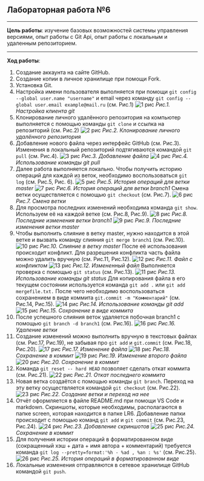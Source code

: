 ## Лабораторная работа №6

___
**Цель работы**: изучение базовых возможностей системы управления версиями, опыт работы с Git Api, опыт работы с локальным и удаленным репозиторием.
___
**Ход работы**:
1) Создание аккаунта на сайте GitHub.
2) Создание копии в личное хранилище при помощи Fork.
3) Установка Git.
4) Настройка имени пользователя выполняется при помощи `git config --global user.name "username"` и email через команду `git config --global user.email example@mail.ru` (см. Рис.1)
![1 рис](screen/1.jpg)
*Рис.1. Настройка клиента git*
5) Клонирование личного удалённого репозитория на компьютер выполняется с помощью команды `git clone` и ссылка на репозиторий (см. Рис.2)
![2 рис](screen/2.jpg)
*Рис.2. Клонирование личного удалённого репозитория*
6) Добавление нового файла через интерфейс GitHub (см. Рис.3). 
Изменения в локальный репозиторий подтягиваются командой `git pull` (см. Рис.4).
![3 рис](screen/3.jpg)
*Рис.3. Добавление файла*
![4 рис](screen/4.jpg)
*Рис.4. Использование команды git pull*
7) Далее работа выполняется локально. Чтобы получить историю операций для каждой из веток, необходимо воспользоваться `git log` (см. Рис.5, Рис. 6).
![5 рис](screen/5.jpg)
*Рис.5. История операций для ветки master*
![7 рис](screen/7.jpg)
*Рис.6. История операций для ветки branch1*
Смена ветки осуществляется с помощью `git checkout` (см. Рис.7).
![6 рис](screen/6.jpg)
*Рис.7. Смена ветки*
8) Для просмотра последних изменений необходима команда `git show`. Используем её на каждой ветке (см. Рис.8, Рис.9). 
![8 рис](screen/8.jpg)
*Рис.8. Последние изменения ветки branch1*
![9 рис](screen/9.jpg)
*Рис.9. Последние изменения ветки master*
9) Чтобы выполнить слияние в ветку master, нужно находится в этой ветке и вызвать команду слияния `git merge branch1` (см. Рис.10).
![10 рис](screen/10.jpg)
*Рис.10. Слияние в ветку master*
После её использования происходит конфликт.
Для разрешения конфликта часть файла можно удалить вручную (см. Рис.11, Рис.12). 
![12 рис](screen/12.jpg)
*Рис.11. Файл с конфликтом*
![13 рис](screen/13.jpg)
*Рис.12. Измененный файл*
Выполняется проверка с помощью `git status` (см. Рис.13).
![11 рис](screen/11.jpg)
*Рис.13. Использование команды git status*
Для копирования файла в его текущем состоянии используется команда `git add .` или `git add mergefile.txt.` 
После чего необходимо воспользоваться сохранением в виде коммита `git.commit -m "Комментарий"` (см. Рис.14, Рис.15).
![14 рис](screen/14.jpg)
*Рис.14. Использование команды git add*
![15 рис](screen/15.jpg)
*Рис.15. Сохранение в виде коммита*
10) После успешного слияния веток удаляется побочная branch1 с помощью `git branch -d branch1` (см. Рис.16).
![16 рис](screen/16.jpg)
*Рис.16. Удаление ветки*
11) Создание изменений можно выполнить вручную в текстовых файлах (см. Рис.17, Рис.19), не забывая про `git add` и `git.commit` (см. Рис.18, Рис.20).
![17 рис](screen/17.jpg)
*Рис.17. Изменение файла*
![18 рис](screen/18.jpg)
*Рис.18. Сохранение в коммит*
![19 рис](screen/19.jpg)
*Рис.19. Изменение второго файла*
![20 рис](screen/20.jpg)
*Рис.20. Сохранение в коммит*
12) Команда `git reset -- hard HEAD` позволяет сделать откат коммита (см. Рис.21).
![22 рис](screen/22.jpg)
*Рис.21. Откат последнего коммита*
13) Новая ветка создаётся с помощью команды `git branch`. Переход на эту ветку осуществляется командой `git checkout` (см. Рис.22).
![23 рис](screen/23.jpg)
*Рис.22. Создание ветки и переход на нее*
14) Отчёт оформляется в файле README.md при помощи VS Code и markdown. Скриншоты, которые необходимы, располагаются в папке screen, которая находится в папке LR6. Добавление папки происходит с помощью команд `git add` и `git commit` (см. Рис.23, Рис.24).
![24 рис](screen/24.jpg)
*Рис.23. Добавление скриншотов*
![25 рис](screen/25.jpg)
*Рис.24. Сохранение в коммит*
15) Для получения истории операций в форматированном виде (сокращенный хэш + дата + имя автора + комментарий) требуется команда `git log --pretty=format:'%h - %ad , %an : %s'` (см. Рис.25).
![26 рис](screen/26.jpg)
*Рис.25. История операций в форматированном виде*
16) Локальные изменения отправляются в сетевое хранилище GitHub командой `git push`.